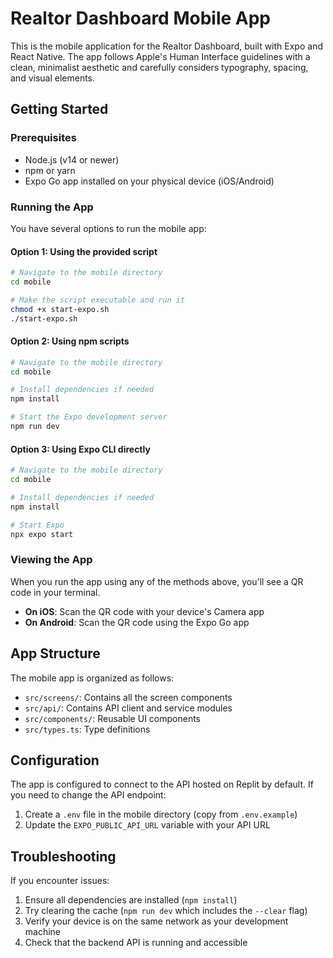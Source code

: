 # Realtor Dashboard Mobile App

This is the mobile application for the Realtor Dashboard, built with Expo and React Native. The app follows Apple's Human Interface guidelines with a clean, minimalist aesthetic and carefully considers typography, spacing, and visual elements.

## Getting Started

### Prerequisites

- Node.js (v14 or newer)
- npm or yarn
- Expo Go app installed on your physical device (iOS/Android)

### Running the App

You have several options to run the mobile app:

#### Option 1: Using the provided script

```bash
# Navigate to the mobile directory
cd mobile

# Make the script executable and run it
chmod +x start-expo.sh
./start-expo.sh
```

#### Option 2: Using npm scripts

```bash
# Navigate to the mobile directory
cd mobile

# Install dependencies if needed
npm install

# Start the Expo development server
npm run dev
```

#### Option 3: Using Expo CLI directly

```bash
# Navigate to the mobile directory
cd mobile

# Install dependencies if needed
npm install

# Start Expo
npx expo start
```

### Viewing the App

When you run the app using any of the methods above, you'll see a QR code in your terminal.

- **On iOS**: Scan the QR code with your device's Camera app
- **On Android**: Scan the QR code using the Expo Go app

## App Structure

The mobile app is organized as follows:

- `src/screens/`: Contains all the screen components
- `src/api/`: Contains API client and service modules
- `src/components/`: Reusable UI components
- `src/types.ts`: Type definitions

## Configuration

The app is configured to connect to the API hosted on Replit by default. If you need to change the API endpoint:

1. Create a `.env` file in the mobile directory (copy from `.env.example`)
2. Update the `EXPO_PUBLIC_API_URL` variable with your API URL

## Troubleshooting

If you encounter issues:

1. Ensure all dependencies are installed (`npm install`)
2. Try clearing the cache (`npm run dev` which includes the `--clear` flag)
3. Verify your device is on the same network as your development machine
4. Check that the backend API is running and accessible